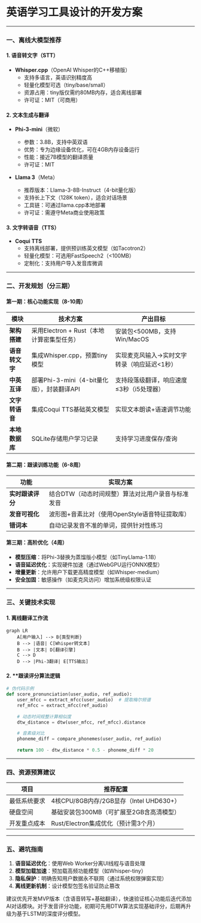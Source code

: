 # 英语学习工具设计的开发方案

---

### **一、离线大模型推荐**
#### 1. **语音转文字（STT）**
- **Whisper.cpp**（OpenAI Whisper的C++移植版）
  - 支持多语言，英语识别精度高
  - 轻量化模型可选（tiny/base/small）
  - 资源占用：tiny版仅需约80MB内存，适合离线部署
  - 许可证：MIT（可商用）

#### 2. **文本生成与翻译**
- **Phi-3-mini**（微软）
  - 参数：3.8B，支持中英双语
  - 优势：专为边缘设备优化，可在4GB内存设备运行
  - 性能：接近7B模型的翻译质量
  - 许可证：MIT
  
- **Llama 3**（Meta）
  - 推荐版本：Llama-3-8B-Instruct（4-bit量化版）
  - 支持长上下文（128K token），适合对话场景
  - 工具链：可通过llama.cpp本地部署
  - 许可证：需遵守Meta商业使用政策

#### 3. **文字转语音（TTS）**
- **Coqui TTS**
  - 支持离线部署，提供预训练英文模型（如Tacotron2）
  - 轻量化模型：可选用FastSpeech2（<100MB）
  - 定制化：支持用户导入发音库微调

---

### **二、开发规划（分三期）**
#### **第一期：核心功能实现（8-10周）**
| 模块              | 技术方案                                                                 | 产出目标                                                                 |
|-------------------|------------------------------------------------------------------------|--------------------------------------------------------------------------|
| **架构搭建**      | 采用Electron + Rust（本地计算密集型任务）                                | 安装包<500MB，支持Win/MacOS                                              |
| **语音转文字**    | 集成Whisper.cpp，预置tiny模型                                            | 实现麦克风输入→实时文字转录（响应延迟<1秒）                                |
| **中英互译**      | 部署Phi-3-mini（4-bit量化版），封装翻译API                                | 支持段落级翻译，响应速度≤3秒（i5处理器）                                    |
| **文字转语音**    | 集成Coqui TTS基础英文模型                                                 | 实现文本朗读+语速调节功能                                                 |
| **本地数据库**    | SQLite存储用户学习记录                                                   | 支持学习进度保存/查询                                                    |

#### **第二期：跟读训练功能（6-8周）**
| 功能              | 实现方案                                                                 |
|-------------------|------------------------------------------------------------------------|
| **实时跟读评分**  | 结合DTW（动态时间规整）算法对比用户录音与标准发音                       |
| **发音可视化**    | 波形图+音素比对（使用OpenStyle语音特征提取库）                          |
| **错词本**        | 自动记录发音不准的单词，提供针对性练习                                  |

#### **第三期：高阶优化（4周）**
- **模型压缩**：将Phi-3替换为蒸馏版小模型（如TinyLlama-1.1B）
- **语音延迟优化**：实现硬件加速（通过WebGPU运行ONNX模型）
- **增量更新**：允许用户下载更高精度模型（如Whisper-medium）
- **安全加固**：敏感操作（如麦克风访问）增加系统级权限认证

---

### **三、关键技术实现**
#### 1. **离线翻译工作流**
```mermaid
graph LR
    A[用户输入] --> B{类型判断}
    B --> |语音| C[Whisper转文本]
    B --> |文本| D[翻译引擎]
    C --> D
    D --> |Phi-3翻译| E[TTS输出]
```

#### 2. **跟读评分算法逻辑
```python
# 伪代码示例
def score_pronunciation(user_audio, ref_audio):
    user_mfcc = extract_mfcc(user_audio)  # 提取梅尔频谱
    ref_mfcc = extract_mfcc(ref_audio)
    
    # 动态时间规整计算相似度
    dtw_distance = dtw(user_mfcc, ref_mfcc).distance
    
    # 音素级对比
    phoneme_diff = compare_phonemes(user_audio, ref_audio)
    
    return 100 - dtw_distance * 0.5 - phoneme_diff * 20
```

---

### **四、资源预算建议**
| 项目                | 推荐配置                                  |
|---------------------|------------------------------------------|
| 最低系统要求        | 4核CPU/8GB内存/2GB显存（Intel UHD630+）    |
| 硬盘空间            | 基础安装包300MB（可扩展至2GB含高清模型）     |
| 开发重点成本        | Rust/Electron集成优化（预计需3个月）        |

---

### **五、避坑指南**
1. **语音延迟优化**：使用Web Worker分离UI线程与语音处理
2. **模型加载加速**：预加载高频功能模型（如Whisper-tiny）
3. **隐私保护**：明确告知用户数据永不联网（通过系统权限弹窗实现）
4. **离线更新机制**：设计模型包签名验证防止篡改

建议优先开发MVP版本（含语音转写+基础翻译），快速验证核心功能后迭代添加AI对话模块。对于发音评分功能，初期可先用DTW算法实现基础评分，后期再升级为基于LSTM的深度评分模型。